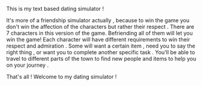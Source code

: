 This is my text based dating simulator !

It's more of a friendship simulator actually , because to win the game you don't win the affection of the characters but rather their respect .
There are 7 characters in this version of the game. Befriending all of them will let you win the game!
Each character will have different requirements to win their respect and admiration .
Some will want a certain item , need you to say the right thing , or want you to complete another specific task .
You'll be able to travel to different parts of the town to find new people and items to help you on your journey .

That's all ! Welcome to my dating simulator !

